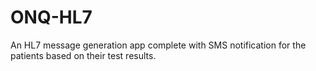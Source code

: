# ONQ-HL7

An HL7 message generation app complete with SMS notification for the patients based on their test results.